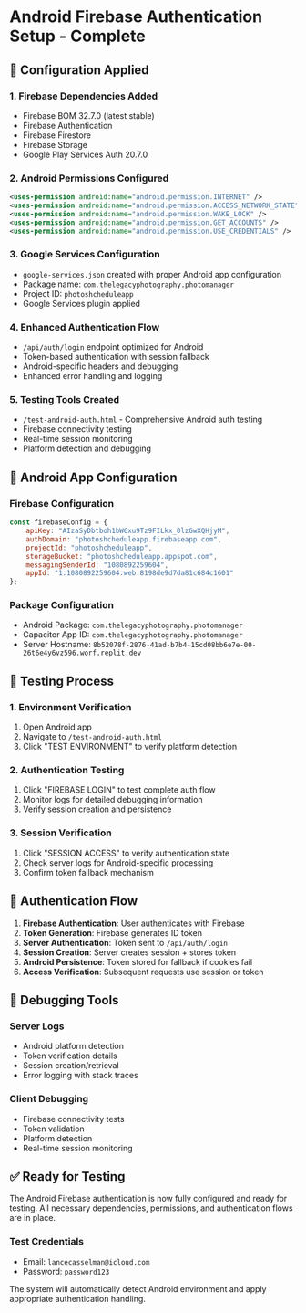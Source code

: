# Android Firebase Authentication Setup - Complete

## 🔧 Configuration Applied

### 1. Firebase Dependencies Added
- Firebase BOM 32.7.0 (latest stable)
- Firebase Authentication
- Firebase Firestore 
- Firebase Storage
- Google Play Services Auth 20.7.0

### 2. Android Permissions Configured
```xml
<uses-permission android:name="android.permission.INTERNET" />
<uses-permission android:name="android.permission.ACCESS_NETWORK_STATE" />
<uses-permission android:name="android.permission.WAKE_LOCK" />
<uses-permission android:name="android.permission.GET_ACCOUNTS" />
<uses-permission android:name="android.permission.USE_CREDENTIALS" />
```

### 3. Google Services Configuration
- `google-services.json` created with proper Android app configuration
- Package name: `com.thelegacyphotography.photomanager`
- Project ID: `photoshcheduleapp`
- Google Services plugin applied

### 4. Enhanced Authentication Flow
- `/api/auth/login` endpoint optimized for Android
- Token-based authentication with session fallback
- Android-specific headers and debugging
- Enhanced error handling and logging

### 5. Testing Tools Created
- `/test-android-auth.html` - Comprehensive Android auth testing
- Firebase connectivity testing
- Real-time session monitoring
- Platform detection and debugging

## 📱 Android App Configuration

### Firebase Configuration
```javascript
const firebaseConfig = {
    apiKey: "AIzaSyDbtboh1bW6xu9Tz9FILkx_0lzGwXQHjyM",
    authDomain: "photoshcheduleapp.firebaseapp.com", 
    projectId: "photoshcheduleapp",
    storageBucket: "photoshcheduleapp.appspot.com",
    messagingSenderId: "1080892259604",
    appId: "1:1080892259604:web:8198de9d7da81c684c1601"
};
```

### Package Configuration
- Android Package: `com.thelegacyphotography.photomanager`
- Capacitor App ID: `com.thelegacyphotography.photomanager`
- Server Hostname: `8b52078f-2876-41ad-b7b4-15cd08bb6e7e-00-26t6e4y6vz596.worf.replit.dev`

## 🧪 Testing Process

### 1. Environment Verification
1. Open Android app
2. Navigate to `/test-android-auth.html`
3. Click "TEST ENVIRONMENT" to verify platform detection

### 2. Authentication Testing
1. Click "FIREBASE LOGIN" to test complete auth flow
2. Monitor logs for detailed debugging information
3. Verify session creation and persistence

### 3. Session Verification
1. Click "SESSION ACCESS" to verify authentication state
2. Check server logs for Android-specific processing
3. Confirm token fallback mechanism

## 🔐 Authentication Flow

1. **Firebase Authentication**: User authenticates with Firebase
2. **Token Generation**: Firebase generates ID token
3. **Server Authentication**: Token sent to `/api/auth/login`
4. **Session Creation**: Server creates session + stores token
5. **Android Persistence**: Token stored for fallback if cookies fail
6. **Access Verification**: Subsequent requests use session or token

## 🐛 Debugging Tools

### Server Logs
- Android platform detection
- Token verification details
- Session creation/retrieval
- Error logging with stack traces

### Client Debugging
- Firebase connectivity tests
- Token validation
- Platform detection
- Real-time session monitoring

## ✅ Ready for Testing

The Android Firebase authentication is now fully configured and ready for testing. All necessary dependencies, permissions, and authentication flows are in place.

### Test Credentials
- Email: `lancecasselman@icloud.com` 
- Password: `password123`

The system will automatically detect Android environment and apply appropriate authentication handling.